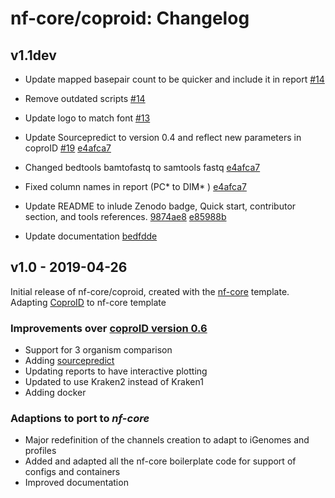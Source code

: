 # nf-core/coproid: Changelog

## v1.1dev

-   Update mapped basepair count to be quicker and include it in report [#14](https://github.com/nf-core/coproid/pull/14)
-   Remove outdated scripts [#14](https://github.com/nf-core/coproid/pull/14)
-   Update logo to match font [#13](https://github.com/nf-core/coproid/pull/13)

- Update Sourcepredict to version 0.4 and reflect new parameters in coproID [#19](https://github.com/nf-core/coproid/pull/19) [e4afca7](https://github.com/nf-core/coproid/commit/e4afca7059c00ebbc753dd02d4aed3f3a1b3b7b8)
- Changed bedtools bamtofastq to samtools fastq [e4afca7](https://github.com/nf-core/coproid/commit/e4afca7059c00ebbc753dd02d4aed3f3a1b3b7b8)
- Fixed column names in report (PC* to DIM* ) [e4afca7](https://github.com/nf-core/coproid/commit/63a6bc6998c240b77791916c243d538b2268b5d5)
- Update README to inlude Zenodo badge, Quick start, contributor section, and tools references. [9874ae8](https://github.com/nf-core/coproid/commit/9874ae87c88842d75c29088672aa81023408d4e7) [e85988b](https://github.com/nf-core/coproid/commit/e85988b883539aa51461e749bc14ec6563f62fc8)
- Update documentation [bedfdde](https://github.com/nf-core/coproid/commit/bedfddec8500adac8e0cb9cc8e0df2dc6a784f15)

## v1.0 - 2019-04-26

Initial release of nf-core/coproid, created with the [nf-core](http://nf-co.re/) template.
Adapting [CoproID](https://github.com/maxibor/coproID/tree/dev) to nf-core template

### Improvements over [coproID version 0.6](https://github.com/maxibor/coproID/releases/tag/v0.6.0)

-   Support for 3 organism comparison
-   Adding [sourcepredict](https://github.com/maxibor/sourcepredict)
-   Updating reports to have interactive plotting
-   Updated to use Kraken2 instead of Kraken1
-   Adding docker

### Adaptions to port to _nf-core_

-   Major redefinition of the channels creation to adapt to iGenomes and profiles
-   Added and adapted all the nf-core boilerplate code for support of configs and containers
-   Improved documentation
